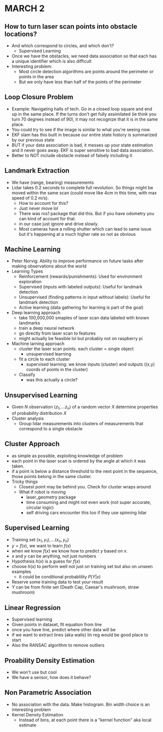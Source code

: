 # MARCH 2

## How to turn laser scan points into obstacle locations?
* And which correspond to circles, and which don't?
  * Supervised Learning
* Once we have the obstacles, we need data association so that each has a unique identifier which is also difficult
* Interesting problem:
  * Most circle detection algorithms are points around the perimeter or points in the area
  * But we only have less than half of the points of the perimeter

## Loop Closure Problem
* Example: Navigating halls of tech. Go in a closed loop square and end up in the same place. If the turns don't get fully assimilated (ie think you turn 70 degrees instead of 90), it may not recognize that it is in the same place.
* You could try to see if the image is similar to what you're seeing now.
* EKF slam has this built in because our entire state history is summarized by our previous state
* BUT if your data association is bad, it messes up your state estimation and it never goes away. EKF is super sensitive to bad data association.
* Better to NOT include obstacle instead of falsely including it

## Landmark Extraction
* We have (range, bearing) measurements
* Lidar takes 0.2 seconds to complete full revolution. So things might be moved within the same scan (could move like 4cm in this time, with max speed of 0.2 m/s).
  * How to account for this?
  * Just never move lol
  * There was ros1 package that did this. But if you have odometry you can kind of account for that.
  * in our case just ignore and drive slowly.
  * Most cameras have a rolling shutter which can lead to same issue but it's happening at a much higher rate so not as obvious


## Machine Learning
* Peter Norvig: Ability to improve performance on future tasks after making observations about the world
* Learning Types
  * Reinforcement (rewards/punishments): Used for environment exploration
  * Supervised (inputs with labeled outputs): Useful for landmark detection
  * Unsupervised (finding patterns in input without labels): Useful for landmark detection
  * Active learning (data gathering for learning is part of the goal)
* Deep learning approach
  * take 100,000,000 smaples of laser scan data labeled with known landmarks
  * train a deep neural network
  * go directly from laser scan to features
  * might actually be feasible lol but probably not on raspberry pi
* Machine larning approach
  * cluster the laser scan points. each cluster = single object 
    * unsupervised learning
  * fit a circle to each cluster
    * supervised learning: we know inputs (cluster) and outputs ((x,y) coords of points in the cluster)
  * Classify
    * was this actually a circle?

## Unsupervised Learning
* Given $N$ observation $(z_1, \dots z_n)$ of a random vector $X$ determine properties of probability distribution $X$
* Cluster analysis
  * Group lidar measurements into clusters of measurements that correspond to a single obstacle
## Cluster Approach
* as simple as possible, exploiting knowledge of problem
* each point in the laser scan is ordered by the angle at which it was taken. 
* if a point is below a distance threshold to the next point in the sequence, those points belong in the same cluster.
* Tricky things
  * Closest point may be behind you. Check for cluster wraps around
  * What if robot is moving
    * laser_geometry package
    * time consuming and might not even work (not super accurate, circular logic)
    * self driving cars encounter this too if they use spinning lidar
## Supervised Learning
* Training set $(x_1, y_1), \dots (x_n, y_n)$
* $y = f(x)$, we want to learn $f(x)$
* when we know $f(x)$ we know how to predict $y$ based on $x$. 
* $x$ and $y$ can be anything, not just numbers
* Hypothesis $h(x)$ is a guess for $f(x)$
* choose $h(x)$ to perform well not just on training set but also on unseen examples
  * it could be conditional probablility $P(Y | x)$
* Reserve some training data to test your result
* $Y$ can be from finite set (Death Cap, Caesar's mushroom, straw mushroom)

## Linear Regression
* Supervised learning
* Given points in dataset, fit equation from line
* once you have line, predict where other data will be
* if we want to extract lines (aka walls) lin reg would be good place to start
* Also the RANSAC algorithm to remove outliers

## Proability Density Estimation
* We won't use but cool
* We have a sensor, how does it behave?

## Non Parametric Association
* No association with the data. Make histogram. Bin width choice is an interesting problem
* Kernel Density Estimation 
  * Instead of bins, at each point there is a "kernel function" aka local estimate


